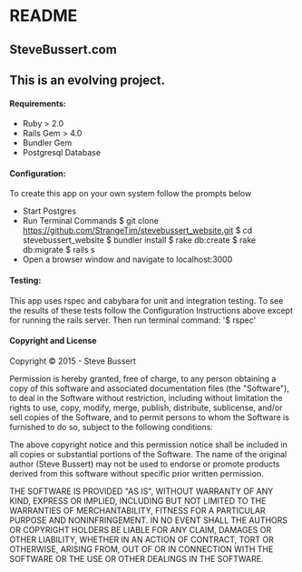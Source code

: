 # README
## SteveBussert.com

## This is an evolving project.


#### Requirements:
* Ruby > 2.0
* Rails Gem > 4.0
* Bundler Gem
* Postgresql Database

#### Configuration:
To create this app on your own system follow the prompts below
* Start Postgres
* Run Terminal Commands
    $ git clone https://github.com/StrangeTim/stevebussert_website.git
    $ cd stevebussert_website
    $ bundler install
    $ rake db:create
    $ rake db:migrate
    $ rails s
* Open a browser window and navigate to localhost:3000

#### Testing:
This app uses rspec and cabybara for unit and integration testing.
To see the results of these tests follow the Configuration Instructions above except for running the rails server.  Then run terminal command:  '$ rspec'


#### Copyright and License
Copyright &copy; 2015 - Steve Bussert

Permission is hereby granted, free of charge, to any person obtaining a copy of this software and associated documentation files (the "Software"), to deal in the Software without restriction, including without limitation the rights to use, copy, modify, merge, publish, distribute, sublicense, and/or sell copies of the Software, and to permit persons to whom the Software is furnished to do so, subject to the following conditions:

The above copyright notice and this permission notice shall be included in all copies or substantial portions of the Software. The name of the original author (Steve Bussert) may not be used to endorse or promote products derived from this software without specific prior written permission.

THE SOFTWARE IS PROVIDED "AS IS", WITHOUT WARRANTY OF ANY KIND, EXPRESS OR IMPLIED, INCLUDING BUT NOT LIMITED TO THE WARRANTIES OF MERCHANTABILITY, FITNESS FOR A PARTICULAR PURPOSE AND NONINFRINGEMENT. IN NO EVENT SHALL THE AUTHORS OR COPYRIGHT HOLDERS BE LIABLE FOR ANY CLAIM, DAMAGES OR OTHER LIABILITY, WHETHER IN AN ACTION OF CONTRACT, TORT OR OTHERWISE, ARISING FROM, OUT OF OR IN CONNECTION WITH THE SOFTWARE OR THE USE OR OTHER DEALINGS IN THE SOFTWARE.
